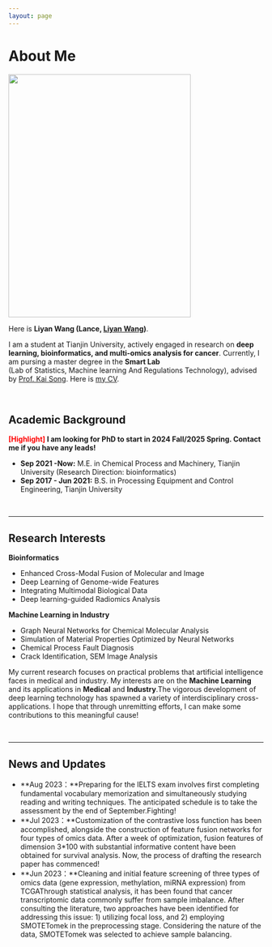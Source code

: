 ```yaml
---
layout: page
---
```


# About Me

<img src="https://Lilian-tju.github.io/lilian.jpg" class="floatpic" width="360" height="480">

Here is **Liyan Wang (Lance, [Liyan Wang](https://Lilian-tju.github.io/CV.pdf))**.

I am a student at Tianjin University, actively engaged in research on **deep learning, bioinformatics, and multi-omics analysis for cancer**. Currently, I am pursing a master degree in the **Smart Lab** (Lab of Statistics, Machine learning And Regulations Technology), advised by [Prof. Kai Song](https://www.researchgate.net/profile/Kai-Song-9). Here is [my CV](https://Lilian-tju.github.io/CV.pdf).

<br>

## Academic Background

**<font color='red'>[Highlight]</font> I am looking for PhD to start in 2024 Fall/2025 Spring. Contact me if you have any leads!**

- **Sep 2021 -Now:** M.E. in Chemical Process and Machinery, Tianjin University (Research Direction: bioinformatics)
- **Sep 2017 - Jun 2021:** B.S. in Processing Equipment and Control Engineering, Tianjin University

<br>

---

## Research Interests
 **Bioinformatics**
- Enhanced Cross-Modal Fusion of Molecular and Image
- Deep Learning of Genome-wide Features
- Integrating Multimodal Biological Data
- Deep learning-guided Radiomics Analysis

 **Machine Learning in Industry**
- Graph Neural Networks for Chemical Molecular Analysis
- Simulation of Material Properties Optimized by Neural Networks
- Chemical Process Fault Diagnosis
- Crack Identification, SEM Image Analysis


My current research focuses on practical problems that artificial intelligence faces in medical and industry. My interests are on the **Machine Learning** and its applications in **Medical** and **Industry**.The vigorous development of deep learning technology has spawned a variety of interdisciplinary cross-applications. I hope that through unremitting efforts, I can make some contributions to this meaningful cause!

<br>

---

## News and Updates


- **Aug 2023：**Preparing for the IELTS exam involves first completing fundamental vocabulary memorization and simultaneously studying reading and writing techniques. The anticipated schedule is to take the assessment by the end of September.Fighting!
- **Jul 2023：**Customization of the contrastive loss function has been accomplished, alongside the construction of feature fusion networks for four types of omics data. After a week of optimization, fusion features of dimension 3*100 with substantial informative content have been obtained for survival analysis. Now, the process of drafting the research paper has commenced!
- **Jun 2023：**Cleaning and initial feature screening of three types of omics data (gene expression, methylation, miRNA expression) from TCGAThrough statistical analysis, it has been found that cancer transcriptomic data commonly suffer from sample imbalance. After consulting the literature, two approaches have been identified for addressing this issue: 1) utilizing focal loss, and 2) employing SMOTETomek in the preprocessing stage. Considering the nature of the data, SMOTETomek was selected to achieve sample balancing.
